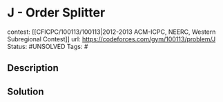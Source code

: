 # J - Order Splitter

contest: [[CFICPC/100113/100113|2012-2013 ACM-ICPC, NEERC, Western Subregional Contest]]
url: https://codeforces.com/gym/100113/problem/J
Status: #UNSOLVED
Tags: #

## Description

## Solution

